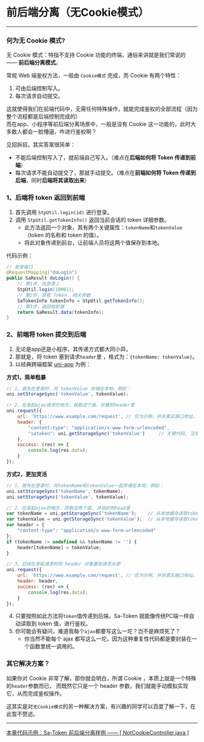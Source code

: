 # 前后端分离（无Cookie模式）
--- 

### 何为无 Cookie 模式? 

无 Cookie 模式：特指不支持 Cookie 功能的终端，通俗来讲就是我们常说的 —— **前后端分离模式**。

常规 Web 端鉴权方法，一般由 `Cookie模式` 完成，而 Cookie 有两个特性：
1. 可由后端控制写入。
2. 每次请求自动提交。

这就使得我们在前端代码中，无需任何特殊操作，就能完成鉴权的全部流程（因为整个流程都是后端控制完成的）<br/>
而在app、小程序等前后端分离场景中，一般是没有 Cookie 这一功能的，此时大多数人都会一脸懵逼，咋进行鉴权啊？

见招拆招，其实答案很简单：
- 不能后端控制写入了，就前端自己写入。（难点在**后端如何将 Token 传递到前端**）
- 每次请求不能自动提交了，那就手动提交。（难点在**前端如何将 Token 传递到后端**，同时**后端将其读取出来**）



### 1、后端将 token 返回到前端

1. 首先调用 `StpUtil.login(id)` 进行登录。
2. 调用 `StpUtil.getTokenInfo()` 返回当前会话的 token 详细参数。
	- 此方法返回一个对象，其有两个关键属性：`tokenName`和`tokenValue`（token 的名称和 token 的值）。
	- 将此对象传递到前台，让前端人员将这两个值保存到本地。

代码示例：
``` java
// 登录接口
@RequestMapping("doLogin")
public SaResult doLogin() {
	// 第1步，先登录上 
	StpUtil.login(10001);
	// 第2步，获取 Token  相关参数 
	SaTokenInfo tokenInfo = StpUtil.getTokenInfo();
	// 第3步，返回给前端 
	return SaResult.data(tokenInfo);
}
```


### 2、前端将 token 提交到后端
1. 无论是app还是小程序，其传递方式都大同小异。
2. 那就是，将 token 塞到请求`header`里 ，格式为：`{tokenName: tokenValue}`。
3. 以经典跨端框架 [uni-app](https://uniapp.dcloud.io/) 为例： 

**方式1，简单粗暴**

``` js 
// 1、首先在登录时，将 tokenValue 存储在本地，例如：
uni.setStorageSync('tokenValue', tokenValue);

// 2、在发起ajax请求的地方，获取这个值，并塞到header里 
uni.request({
	url: 'https://www.example.com/request', // 仅为示例，并非真实接口地址。
	header: {
		"content-type": "application/x-www-form-urlencoded",
		"satoken": uni.getStorageSync('tokenValue')		// 关键代码, 注意参数名字是 satoken 
	},
	success: (res) => {
		console.log(res.data);	
	}
});
```

**方式2，更加灵活**
	
``` js
// 1、首先在登录时，将tokenName和tokenValue一起存储在本地，例如：
uni.setStorageSync('tokenName', tokenName); 
uni.setStorageSync('tokenValue', tokenValue); 

// 2、在发起ajax的地方，获取这两个值, 并组织到head里 
var tokenName = uni.getStorageSync('tokenName');	// 从本地缓存读取tokenName值
var tokenValue = uni.getStorageSync('tokenValue');	// 从本地缓存读取tokenValue值
var header = {
	"content-type": "application/x-www-form-urlencoded"
};
if (tokenName != undefined && tokenName != '') {
	header[tokenName] = tokenValue;
}

// 3、后续在发起请求时将 header 对象塞到请求头部 
uni.request({
	url: 'https://www.example.com/request', // 仅为示例，并非真实接口地址。
	header: header,
	success: (res) => {
		console.log(res.data);	
	}
});
```

4. 只要按照如此方法将`token`值传递到后端，Sa-Token 就能像传统PC端一样自动读取到 token 值，进行鉴权。
5. 你可能会有疑问，难道我每个`ajax`都要写这么一坨？岂不是麻烦死了？
	- 你当然不能每个 ajax 都写这么一坨，因为这种重复性代码都是要封装在一个函数里统一调用的。


### 其它解决方案？
如果你对 Cookie 非常了解，那你就会明白，所谓 Cookie ，本质上就是一个特殊的`header`参数而已，
而既然它只是一个 header 参数，我们就能手动模拟实现它，从而完成鉴权操作。

这其实是对`无Cookie模式`的另一种解决方案，有兴趣的同学可以百度了解一下，在此暂不赘述。

---

<a class="case-btn" href="https://gitee.com/dromara/sa-token/blob/master/sa-token-demo/sa-token-demo-case/src/main/java/com/pj/cases/up/NotCookieController.java"
	target="_blank">
	本章代码示例：Sa-Token 前后端分离样例 —— [ NotCookieController.java ]
</a>